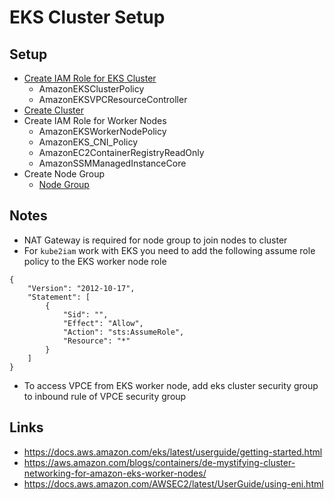# EKS Cluster Setup

## Setup

* [Create IAM Role for EKS Cluster](https://docs.aws.amazon.com/eks/latest/userguide/service_IAM_role.html#create-service-role)
  * AmazonEKSClusterPolicy
  * AmazonEKSVPCResourceController
* [Create Cluster](https://docs.aws.amazon.com/eks/latest/userguide/create-cluster.html)
* Create IAM Role for Worker Nodes
  * AmazonEKSWorkerNodePolicy
  * AmazonEKS_CNI_Policy
  * AmazonEC2ContainerRegistryReadOnly
  * AmazonSSMManagedInstanceCore
* Create Node Group
  * [Node Group](https://docs.aws.amazon.com/eks/latest/userguide/managed-node-groups.html)

## Notes
* NAT Gateway is required for node group to join nodes to cluster
* For `kube2iam` work with EKS you need to add the following assume role policy to the EKS worker node role
```
{
    "Version": "2012-10-17",
    "Statement": [
        {
            "Sid": "",
            "Effect": "Allow",
            "Action": "sts:AssumeRole",
            "Resource": "*"
        }
    ]
}
```
* To access VPCE from EKS worker node, add eks cluster security group to inbound rule of VPCE security group

## Links

* https://docs.aws.amazon.com/eks/latest/userguide/getting-started.html
* https://aws.amazon.com/blogs/containers/de-mystifying-cluster-networking-for-amazon-eks-worker-nodes/
* https://docs.aws.amazon.com/AWSEC2/latest/UserGuide/using-eni.html
